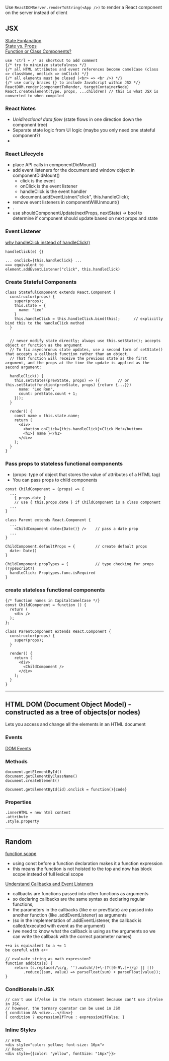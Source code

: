 Use ```ReactDOMServer.renderToString(<App />)``` to render a React component on the server instead of client
## JSX
<a href="https://www.freecodecamp.org/news/what-is-state-in-react-explained-with-examples/">State Explanation</a>
<br />
<a href="https://stackoverflow.com/questions/27991366/what-is-the-difference-between-state-and-props-in-react" target="_blank">State vs. Props</a>
<br />
<a href="https://stackoverflow.com/questions/36097965/when-to-use-es6-class-based-react-components-vs-functional-es6-react-components" target="_blank">
Function or Class Components?</a>
```
use 'ctrl + /' as shortcut to add comment
{/* try to minimize statefulness */}
{/* all HTML attributes and event references become camelCase (class => className, onclick => onClick) */}
{/* all elements must be closed (<br> => <br />) */}
{/* use curly braces {} to include JavaScript within JSX */}
ReactDOM.render(componentToRender, targetContainerNode)
React.createElement(type, props, ...children) // this is what JSX is converted to when compiled
```
### React Notes
- <i>Unidirectional data flow</i> (state flows in one direction down the component tree)
- Separate state logic from UI logic (maybe you only need one stateful component?)
- 

### React Lifecycle
- place API calls in componentDidMount()
- add event listeners for the document and window object in componentDidMount()
  - click is the event
  - onClick is the event listener
  - handleClick is the event handler
  - document.addEventListner("click", this.handleClick);
- remove event listeners in componentWillUnmount()
- .
- use shouldComponentUpdate(nextProps, nextState) -> bool to determine if component should update based on next props and state


### Event Listener
[why handleClick instead of handleClick()](https://stackoverflow.com/questions/64943885/why-does-a-react-jsx-element-event-handler-not-use-parentheses-similar-to-a-html)
```
handleClick(e) {}

... onclick={this.handleClick} ...
=== equivalent to
element.addEventListener("click", this.handleClick)
```

### Create Stateful Components
```
class StatefulComponent extends React.Component {
  constructor(props) {
    super(props);
    this.state = {
      name: "Leo"
    }
    this.handleClick = this.handleClick.bind(this);      // explicitly bind this to the handleClick method
  }

  
  // never modify state directly; always use this.setState(); accepts object or function as the argument
  // To fix asynchronus state updates, use a second form of setState() that accepts a callback function rather than an object.
  // That function will receive the previous state as the first argument, and the props at the time the update is applied as the second argument:

  handleClick() {
    this.setState((prevState, props) => ({        // or this.setState(function(prevState, props) {return {...}})
      name: "Leo Ren",
      count: preState.count + 1;
    }));
  }
  
  render() {
    const name = this.state.name;
    return (
      <div>
        <button onClick={this.handleClick}>Click Me!</button>
        <h1>{ name }</h1>
      </div>
    );
  }
}
```

### Pass props to stateless functional components 
- (props: type of object that stores the value of attributes of a HTML tag)
- You can pass props to child components
```
const ChildComponent = (props) => {
  ...
    { props.date }
    // use { this.props.date } if ChildComponent is a class component
  ...
}

class Parent extends React.Component {
  ...
    <ChildComponent date={Date()} />    // pass a date prop
  ...
}

ChildComponent.defaultProps = {         // create default props
  date: Date()
}

ChildComponent.propTypes = {            // type checking for props (TypeScript?)
  handleClick: Proptypes.func.isRequired
}
```

### create stateless functional components
```
{/* function names in CapitalCamelCase */}
const ChildComponent = function () {
  return (
    <div />
  );
};

class ParentComponent extends React.Component {
  constructor(props) {
    super(props);
  }

  render() {
    return (
      <div>
        <ChildComponent />
      </div>
    );
  }
}
```

---
## HTML DOM (Document Object Model) - constructed as a tree of objects(or nodes)
Lets you access and change all the elements in an HTML document

### Events
[DOM Events](https://www.w3schools.com/jsref/dom_obj_event.asp)

### Methods
```
document.getElementById()
document.getElementByClassName()
document.createElement()

document.getElementById(id).onclick = function(){code}
```
### Properties
```
.innerHTML = new html content
.attribute
.style.property
```

---
## Random
[function scope](https://stackoverflow.com/questions/33040703/proper-use-of-const-for-defining-functions)
- using const before a function declaration makes it a function expression
- this means the function is not hoisted to the top and now has block scope instead of full lexical scope
  
[Understand Callbacks and Event Listeners](https://dev.to/i3uckwheat/understanding-callbacks-2o9e)
- callbacks are functions passed into other functions as arguments
- so declaring callbacks are the same syntax as declaring regular functions,
- the parameters in the callbacks (like e or prevState) are passed into another function (like .addEventListener) as arguments
- (so in the implementation of .addEventListener, the callback is called/executed with event as the argument)
- (we need to know what the callback is using as the arguments so we can write the callback with the correct parameter names)
```
++a is equivalent to a += 1
be careful with a++
```

```
// evaluate string as math expression?
function addbits(s) {
    return (s.replace(/\s/g, '').match(/[+\-]?([0-9\.]+)/g) || [])
        .reduce((sum, value) => parseFloat(sum) + parseFloat(value));
}
```

### Conditionals in JSX
```
// can't use if/else in the return statement because can't use if/else in JSX,
// however, the ternary operator can be used in JSX
{ condition && <div>...</div>}
{ condition ? expressionIfTrue : expressionIfFalse; }

```

### Inline Styles
```
// HTML
<div style="color: yellow; font-size: 16px">
// React
<div style={{color: "yellow", fontSize: "16px"}}>
```

